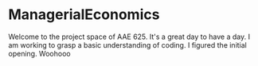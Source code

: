 # ManagerialEconomics
Welcome to the project space of AAE 625. It's a great day to have a day. I am working to grasp a basic understanding of coding.
I figured the initial opening. Woohooo
